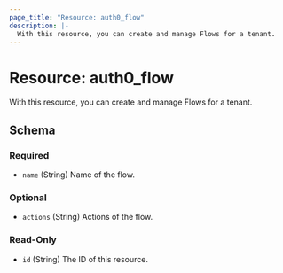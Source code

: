 ```yaml
---
page_title: "Resource: auth0_flow"
description: |-
  With this resource, you can create and manage Flows for a tenant.
---
```


# Resource: auth0_flow

With this resource, you can create and manage Flows for a tenant.



<!-- schema generated by tfplugindocs -->
## Schema

### Required

- `name` (String) Name of the flow.

### Optional

- `actions` (String) Actions of the flow.

### Read-Only

- `id` (String) The ID of this resource.


